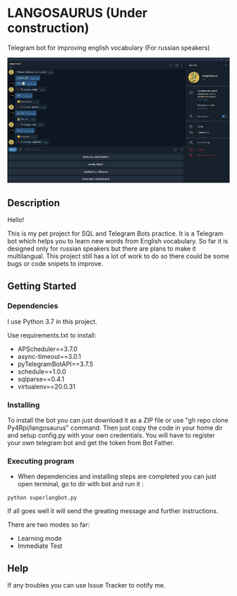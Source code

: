 # LANGOSAURUS (Under construction)

Telegram bot for improving english vocabulary (For russian speakers)

![alt text](https://github.com/Py4Rpi/langosaurus/blob/main/screen.jpg)

## Description

Hello!

This is my pet project for SQL and Telegram Bots practice. It is a Telegram bot which helps you to learn new words from English vocabulary.
So far it is designed only for russian speakers but there are plans to make it multilangual. This project still has a lot of work to do so
there could be some bugs or code snipets to improve.

## Getting Started

### Dependencies

I use Python 3.7 in this project.

Use requirements.txt to install:

* APScheduler==3.7.0
* async-timeout==3.0.1
* pyTelegramBotAPI==3.7.5
* schedule==1.0.0
* sqlparse==0.4.1
* virtualenv==20.0.31

### Installing

To install the bot you can just download it as a ZIP file or use "gh repo clone Py4Rpi/langosaurus" command. 
Then just copy the code in your home dir and setup config.py with your own credentials. You will have to 
register your own telegram bot and get the token from Bot Father.

### Executing program

* When dependencies and installing steps are completed you can just open terminal, go to dir with bot and run it :

```
python superlangbot.py
```

If all goes well it will send the greating message and further instructions.

There are two modes so far: 

* Learning mode
* Immediate Test

## Help

If any troubles you can use Issue Tracker to notify me.